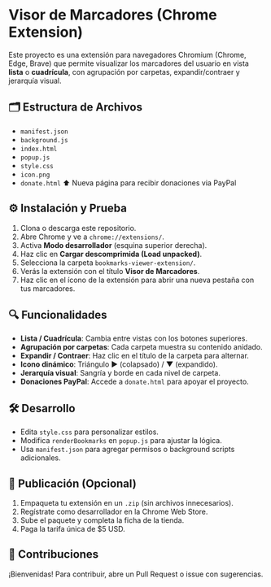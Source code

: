 
# Visor de Marcadores (Chrome Extension)

Este proyecto es una extensión para navegadores Chromium (Chrome, Edge, Brave) que permite visualizar los marcadores del usuario en vista **lista** o **cuadrícula**, con agrupación por carpetas, expandir/contraer y jerarquía visual.

## 🗂️ Estructura de Archivos

- `manifest.json`   
- `background.js`   
- `index.html`      
- `popup.js`        
- `style.css`       
- `icon.png`        
- `donate.html`     ⬆️ Nueva página para recibir donaciones via PayPal

## ⚙️ Instalación y Prueba

1. Clona o descarga este repositorio.
2. Abre Chrome y ve a `chrome://extensions/`.
3. Activa **Modo desarrollador** (esquina superior derecha).
4. Haz clic en **Cargar descomprimida (Load unpacked)**.
5. Selecciona la carpeta `bookmarks-viewer-extension/`.
6. Verás la extensión con el título **Visor de Marcadores**.
7. Haz clic en el ícono de la extensión para abrir una nueva pestaña con tus marcadores.

## 🔍 Funcionalidades

- **Lista / Cuadrícula**: Cambia entre vistas con los botones superiores.
- **Agrupación por carpetas**: Cada carpeta muestra su contenido anidado.
- **Expandir / Contraer**: Haz clic en el título de la carpeta para alternar.
- **Icono dinámico**: Triángulo ▶ (colapsado) / ▼ (expandido).
- **Jerarquía visual**: Sangría y borde en cada nivel de carpeta.
- **Donaciones PayPal**: Accede a `donate.html` para apoyar el proyecto.

## 🛠️ Desarrollo

- Edita `style.css` para personalizar estilos.
- Modifica `renderBookmarks` en `popup.js` para ajustar la lógica.
- Usa `manifest.json` para agregar permisos o background scripts adicionales.

## 🚀 Publicación (Opcional)

1. Empaqueta tu extensión en un `.zip` (sin archivos innecesarios).
2. Regístrate como desarrollador en la Chrome Web Store.
3. Sube el paquete y completa la ficha de la tienda.
4. Paga la tarifa única de $5 USD.

## 🤝 Contribuciones

¡Bienvenidas! Para contribuir, abre un Pull Request o issue con sugerencias.
